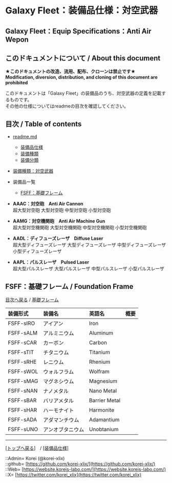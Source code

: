 # Galaxy Fleet：装備品仕様：対空武器

## Galaxy Fleet：Equip Specifications：Anti Air Wepon

## このドキュメントについて / About this document

**★このドキュメントの改造、流用、配布、クローンは禁止です★**  
    **Modification, diversion, distribution, and cloning of this document are prohibited**  
  
このドキュメントは「Galaxy Fleet」の装備品のうち、対空武器の定義を記載するものです。  
その他の仕様についてはreadmeの目次を確認してください。  





## 目次 / Table of contents

* [readme.md](/readme.md)
  * [装備品仕様](/equip/readme.md)
  * [装備種類](/equip/readme.md#装備種類--equip-kind)
  * [装備分類](/equip/readme.md#装備分類--equip-class)

* [装備種類：対空武器](/equip/readme.md#aa対空武器--anti-air-wepon)

* 装備品一覧
  * [FSFF：基礎フレーム](#aFoundationFrame)





* **AAAC：対空砲　Anti Air Cannon**  
超大型対空砲
大型対空砲
中型対空砲
小型対空砲


* **AAMG：対空機関砲　Anti Air Machine Gun**  
超大型対空機関砲
大型対空機関砲
中型対空機関砲
小型対空機関砲


* **AADL：ディフューズレーザ　Diffuse Laser**  
超大型ディフューズレーザ
大型ディフューズレーザ
中型ディフューズレーザ
小型ディフューズレーザ


* **AAPL：パルスレーザ　Pulsed Laser**  
超大型パルスレーザ
大型パルスレーザ
中型パルスレーザ
小型パルスレーザ












## FSFF：基礎フレーム / Foundation Frame

[目次へ戻る](#目次--table-of-contents) / [基礎フレーム](frame.md)  
  

|装備形式  |装備名  |英語名  |概要  |
|:--|:--|:--|:--|
|FSFF-sIRO  |アイアン          |Iron          |  |
|FSFF-sALM  |アルミニウム      |Aluminum      |  |
|FSFF-sCAR  |カーボン          |Carbon        |  |
|FSFF-sTIT  |チタニウム        |Titanium      |  |
|FSFF-sRHE  |レニウム          |Rhenium       |  |
|FSFF-sWOL  |ウォルフラム      |Wolfram       |  |
|FSFF-sMAG  |マグネシウム      |Magnesium     |  |
|FSFF-sNAN  |ナノメタル        |Nano Metal    |  |
|FSFF-sBAR  |バリアメタル      |Barrier Metal |  |
|FSFF-sHAR  |ハーモナイト      |Harmonite     |  |
|FSFF-sADA  |アダマンチウム    |Adamantium    |  |
|FSFF-sUNO  |アンオブタニウム  |Unobtanium    |  |
  










***
[[トップへ戻る]](/readme.md)　/
[[装備品仕様]](/equip/readme.md)  
  
::Admin= Korei (@korei-xlix)  
::github= [https://github.com/korei-xlix/](https://github.com/korei-xlix/)  
::Web= [https://website.koreis-labo.com/](https://website.koreis-labo.com/)  
::X= [https://twitter.com/korei_xlix](https://twitter.com/korei_xlix)  
